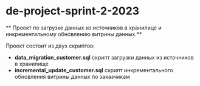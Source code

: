 # de-project-sprint-2-2023

** Проект по загрузке данных из источников в хранилице и инкрементальному обновлению витрины данных.**

Проект состоит из двух скриптов:  
* __data_migration_customer.sql__ скрипт загрузки данных из источников в хранилище
* __incremental_update_customer.sql__ скрипт инкрементального обновления витрины данных по заказчикам